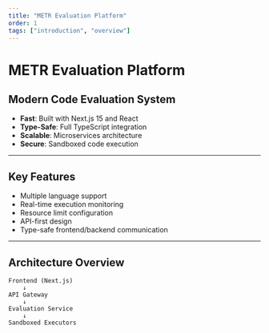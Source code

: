 ```yaml
---
title: "METR Evaluation Platform"
order: 1
tags: ["introduction", "overview"]
---
```


# METR Evaluation Platform

## Modern Code Evaluation System

- **Fast**: Built with Next.js 15 and React
- **Type-Safe**: Full TypeScript integration
- **Scalable**: Microservices architecture
- **Secure**: Sandboxed code execution

---

## Key Features

- Multiple language support
- Real-time execution monitoring
- Resource limit configuration
- API-first design
- Type-safe frontend/backend communication

---

## Architecture Overview

```
Frontend (Next.js)
    ↓
API Gateway
    ↓
Evaluation Service
    ↓
Sandboxed Executors
```